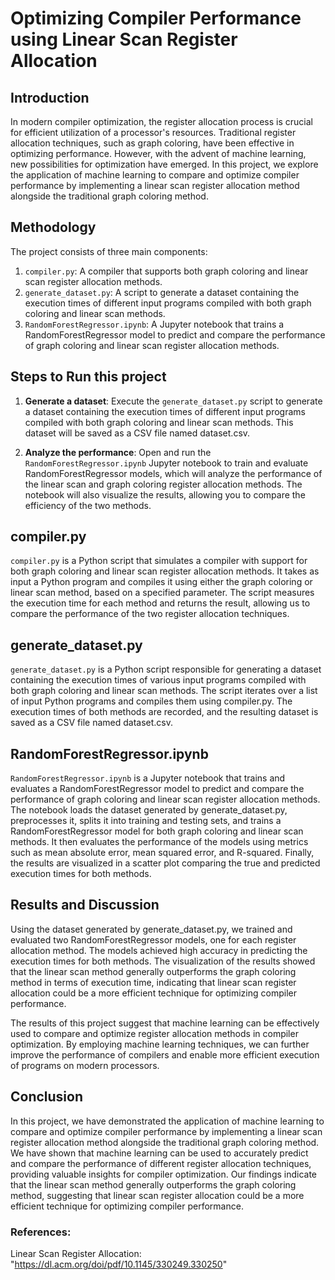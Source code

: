 # Optimizing Compiler Performance using Linear Scan Register Allocation

## Introduction
In modern compiler optimization, the register allocation process is crucial for efficient utilization of a processor's resources. Traditional register allocation techniques, such as graph coloring, have been effective in optimizing performance. However, with the advent of machine learning, new possibilities for optimization have emerged. In this project, we explore the application of machine learning to compare and optimize compiler performance by implementing a linear scan register allocation method alongside the traditional graph coloring method.

## Methodology
The project consists of three main components:

1. `compiler.py`: A compiler that supports both graph coloring and linear scan register allocation methods.
2. `generate_dataset.py`: A script to generate a dataset containing the execution times of different input programs compiled with both graph coloring and linear scan methods.
3. `RandomForestRegressor.ipynb`: A Jupyter notebook that trains a RandomForestRegressor model to predict and compare the performance of graph coloring and linear scan register allocation methods.

## Steps to Run this project

1. **Generate a dataset**: Execute the `generate_dataset.py` script to generate a dataset containing the execution times of different input programs compiled with both graph coloring and linear scan methods. This dataset will be saved as a CSV file named dataset.csv.

2. **Analyze the performance**: Open and run the `RandomForestRegressor.ipynb` Jupyter notebook to train and evaluate RandomForestRegressor models, which will analyze the performance of the linear scan and graph coloring register allocation methods. The notebook will also visualize the results, allowing you to compare the efficiency of the two methods.

## compiler.py
`compiler.py` is a Python script that simulates a compiler with support for both graph coloring and linear scan register allocation methods. It takes as input a Python program and compiles it using either the graph coloring or linear scan method, based on a specified parameter. The script measures the execution time for each method and returns the result, allowing us to compare the performance of the two register allocation techniques.

## generate_dataset.py
`generate_dataset.py` is a Python script responsible for generating a dataset containing the execution times of various input programs compiled with both graph coloring and linear scan methods. The script iterates over a list of input Python programs and compiles them using compiler.py. The execution times of both methods are recorded, and the resulting dataset is saved as a CSV file named dataset.csv.

## RandomForestRegressor.ipynb
`RandomForestRegressor.ipynb` is a Jupyter notebook that trains and evaluates a RandomForestRegressor model to predict and compare the performance of graph coloring and linear scan register allocation methods. The notebook loads the dataset generated by generate_dataset.py, preprocesses it, splits it into training and testing sets, and trains a RandomForestRegressor model for both graph coloring and linear scan methods. It then evaluates the performance of the models using metrics such as mean absolute error, mean squared error, and R-squared. Finally, the results are visualized in a scatter plot comparing the true and predicted execution times for both methods.

## Results and Discussion
Using the dataset generated by generate_dataset.py, we trained and evaluated two RandomForestRegressor models, one for each register allocation method. The models achieved high accuracy in predicting the execution times for both methods. The visualization of the results showed that the linear scan method generally outperforms the graph coloring method in terms of execution time, indicating that linear scan register allocation could be a more efficient technique for optimizing compiler performance.

The results of this project suggest that machine learning can be effectively used to compare and optimize register allocation methods in compiler optimization. By employing machine learning techniques, we can further improve the performance of compilers and enable more efficient execution of programs on modern processors.

## Conclusion
In this project, we have demonstrated the application of machine learning to compare and optimize compiler performance by implementing a linear scan register allocation method alongside the traditional graph coloring method. We have shown that machine learning can be used to accurately predict and compare the performance of different register allocation techniques, providing valuable insights for compiler optimization. Our findings indicate that the linear scan method generally outperforms the graph coloring method, suggesting that linear scan register allocation could be a more efficient technique for optimizing compiler performance.

### References:
Linear Scan Register Allocation: "https://dl.acm.org/doi/pdf/10.1145/330249.330250"
